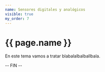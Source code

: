 ```yaml
---
name: Sensores digitales y analógicos
visible: true
my_order: 7
---
```


# {{ page.name }}

En este tema vamos a tratar blabalalbalballbala.

-- FIN --